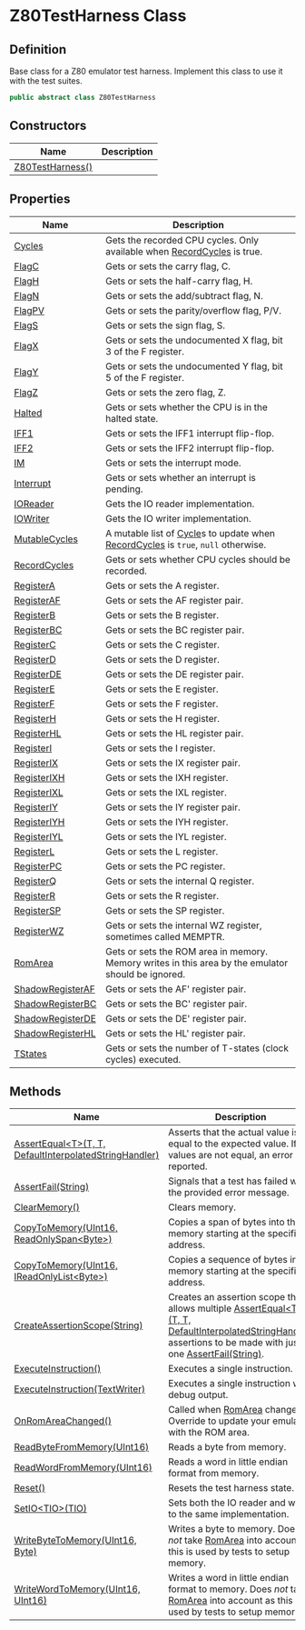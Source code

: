 # Z80TestHarness Class
## Definition

Base class for a Z80 emulator test harness. Implement this class to use it with the test suites.

```c#
public abstract class Z80TestHarness
```

## Constructors

| Name | Description |
| ---- | ----------- |
| [Z80TestHarness()](MrKWatkins.EmulatorTestSuites.Z80.Z80TestHarness.-ctor.md) |  |

## Properties

| Name | Description |
| ---- | ----------- |
| [Cycles](MrKWatkins.EmulatorTestSuites.Z80.Z80TestHarness.Cycles.md) | Gets the recorded CPU cycles. Only available when [RecordCycles](MrKWatkins.EmulatorTestSuites.Z80.Z80TestHarness.RecordCycles.md) is true. |
| [FlagC](MrKWatkins.EmulatorTestSuites.Z80.Z80TestHarness.FlagC.md) | Gets or sets the carry flag, C. |
| [FlagH](MrKWatkins.EmulatorTestSuites.Z80.Z80TestHarness.FlagH.md) | Gets or sets the half-carry flag, H. |
| [FlagN](MrKWatkins.EmulatorTestSuites.Z80.Z80TestHarness.FlagN.md) | Gets or sets the add/subtract flag, N. |
| [FlagPV](MrKWatkins.EmulatorTestSuites.Z80.Z80TestHarness.FlagPV.md) | Gets or sets the parity/overflow flag, P/V. |
| [FlagS](MrKWatkins.EmulatorTestSuites.Z80.Z80TestHarness.FlagS.md) | Gets or sets the sign flag, S. |
| [FlagX](MrKWatkins.EmulatorTestSuites.Z80.Z80TestHarness.FlagX.md) | Gets or sets the undocumented X flag, bit 3 of the F register. |
| [FlagY](MrKWatkins.EmulatorTestSuites.Z80.Z80TestHarness.FlagY.md) | Gets or sets the undocumented Y flag, bit 5 of the F register. |
| [FlagZ](MrKWatkins.EmulatorTestSuites.Z80.Z80TestHarness.FlagZ.md) | Gets or sets the zero flag, Z. |
| [Halted](MrKWatkins.EmulatorTestSuites.Z80.Z80TestHarness.Halted.md) | Gets or sets whether the CPU is in the halted state. |
| [IFF1](MrKWatkins.EmulatorTestSuites.Z80.Z80TestHarness.IFF1.md) | Gets or sets the IFF1 interrupt flip-flop. |
| [IFF2](MrKWatkins.EmulatorTestSuites.Z80.Z80TestHarness.IFF2.md) | Gets or sets the IFF2 interrupt flip-flop. |
| [IM](MrKWatkins.EmulatorTestSuites.Z80.Z80TestHarness.IM.md) | Gets or sets the interrupt mode. |
| [Interrupt](MrKWatkins.EmulatorTestSuites.Z80.Z80TestHarness.Interrupt.md) | Gets or sets whether an interrupt is pending. |
| [IOReader](MrKWatkins.EmulatorTestSuites.Z80.Z80TestHarness.IOReader.md) | Gets the IO reader implementation. |
| [IOWriter](MrKWatkins.EmulatorTestSuites.Z80.Z80TestHarness.IOWriter.md) | Gets the IO writer implementation. |
| [MutableCycles](MrKWatkins.EmulatorTestSuites.Z80.Z80TestHarness.MutableCycles.md) | A mutable list of [Cycle](MrKWatkins.EmulatorTestSuites.Z80.Cycle.md)s to update when [RecordCycles](MrKWatkins.EmulatorTestSuites.Z80.Z80TestHarness.RecordCycles.md) is `true`, `null` otherwise. |
| [RecordCycles](MrKWatkins.EmulatorTestSuites.Z80.Z80TestHarness.RecordCycles.md) | Gets or sets whether CPU cycles should be recorded. |
| [RegisterA](MrKWatkins.EmulatorTestSuites.Z80.Z80TestHarness.RegisterA.md) | Gets or sets the A register. |
| [RegisterAF](MrKWatkins.EmulatorTestSuites.Z80.Z80TestHarness.RegisterAF.md) | Gets or sets the AF register pair. |
| [RegisterB](MrKWatkins.EmulatorTestSuites.Z80.Z80TestHarness.RegisterB.md) | Gets or sets the B register. |
| [RegisterBC](MrKWatkins.EmulatorTestSuites.Z80.Z80TestHarness.RegisterBC.md) | Gets or sets the BC register pair. |
| [RegisterC](MrKWatkins.EmulatorTestSuites.Z80.Z80TestHarness.RegisterC.md) | Gets or sets the C register. |
| [RegisterD](MrKWatkins.EmulatorTestSuites.Z80.Z80TestHarness.RegisterD.md) | Gets or sets the D register. |
| [RegisterDE](MrKWatkins.EmulatorTestSuites.Z80.Z80TestHarness.RegisterDE.md) | Gets or sets the DE register pair. |
| [RegisterE](MrKWatkins.EmulatorTestSuites.Z80.Z80TestHarness.RegisterE.md) | Gets or sets the E register. |
| [RegisterF](MrKWatkins.EmulatorTestSuites.Z80.Z80TestHarness.RegisterF.md) | Gets or sets the F register. |
| [RegisterH](MrKWatkins.EmulatorTestSuites.Z80.Z80TestHarness.RegisterH.md) | Gets or sets the H register. |
| [RegisterHL](MrKWatkins.EmulatorTestSuites.Z80.Z80TestHarness.RegisterHL.md) | Gets or sets the HL register pair. |
| [RegisterI](MrKWatkins.EmulatorTestSuites.Z80.Z80TestHarness.RegisterI.md) | Gets or sets the I register. |
| [RegisterIX](MrKWatkins.EmulatorTestSuites.Z80.Z80TestHarness.RegisterIX.md) | Gets or sets the IX register pair. |
| [RegisterIXH](MrKWatkins.EmulatorTestSuites.Z80.Z80TestHarness.RegisterIXH.md) | Gets or sets the IXH register. |
| [RegisterIXL](MrKWatkins.EmulatorTestSuites.Z80.Z80TestHarness.RegisterIXL.md) | Gets or sets the IXL register. |
| [RegisterIY](MrKWatkins.EmulatorTestSuites.Z80.Z80TestHarness.RegisterIY.md) | Gets or sets the IY register pair. |
| [RegisterIYH](MrKWatkins.EmulatorTestSuites.Z80.Z80TestHarness.RegisterIYH.md) | Gets or sets the IYH register. |
| [RegisterIYL](MrKWatkins.EmulatorTestSuites.Z80.Z80TestHarness.RegisterIYL.md) | Gets or sets the IYL register. |
| [RegisterL](MrKWatkins.EmulatorTestSuites.Z80.Z80TestHarness.RegisterL.md) | Gets or sets the L register. |
| [RegisterPC](MrKWatkins.EmulatorTestSuites.Z80.Z80TestHarness.RegisterPC.md) | Gets or sets the PC register. |
| [RegisterQ](MrKWatkins.EmulatorTestSuites.Z80.Z80TestHarness.RegisterQ.md) | Gets or sets the internal Q register. |
| [RegisterR](MrKWatkins.EmulatorTestSuites.Z80.Z80TestHarness.RegisterR.md) | Gets or sets the R register. |
| [RegisterSP](MrKWatkins.EmulatorTestSuites.Z80.Z80TestHarness.RegisterSP.md) | Gets or sets the SP register. |
| [RegisterWZ](MrKWatkins.EmulatorTestSuites.Z80.Z80TestHarness.RegisterWZ.md) | Gets or sets the internal WZ register, sometimes called MEMPTR. |
| [RomArea](MrKWatkins.EmulatorTestSuites.Z80.Z80TestHarness.RomArea.md) | Gets or sets the ROM area in memory. Memory writes in this area by the emulator should be ignored. |
| [ShadowRegisterAF](MrKWatkins.EmulatorTestSuites.Z80.Z80TestHarness.ShadowRegisterAF.md) | Gets or sets the AF&#39; register pair. |
| [ShadowRegisterBC](MrKWatkins.EmulatorTestSuites.Z80.Z80TestHarness.ShadowRegisterBC.md) | Gets or sets the BC&#39; register pair. |
| [ShadowRegisterDE](MrKWatkins.EmulatorTestSuites.Z80.Z80TestHarness.ShadowRegisterDE.md) | Gets or sets the DE&#39; register pair. |
| [ShadowRegisterHL](MrKWatkins.EmulatorTestSuites.Z80.Z80TestHarness.ShadowRegisterHL.md) | Gets or sets the HL&#39; register pair. |
| [TStates](MrKWatkins.EmulatorTestSuites.Z80.Z80TestHarness.TStates.md) | Gets or sets the number of T-states (clock cycles) executed. |

## Methods

| Name | Description |
| ---- | ----------- |
| [AssertEqual&lt;T&gt;(T, T, DefaultInterpolatedStringHandler)](MrKWatkins.EmulatorTestSuites.Z80.Z80TestHarness.AssertEqual.md) | Asserts that the actual value is equal to the expected value. If the values are not equal, an error is reported. |
| [AssertFail(String)](MrKWatkins.EmulatorTestSuites.Z80.Z80TestHarness.AssertFail.md) | Signals that a test has failed with the provided error message. |
| [ClearMemory()](MrKWatkins.EmulatorTestSuites.Z80.Z80TestHarness.ClearMemory.md) | Clears memory. |
| [CopyToMemory(UInt16, ReadOnlySpan&lt;Byte&gt;)](MrKWatkins.EmulatorTestSuites.Z80.Z80TestHarness.CopyToMemory.md#mrkwatkins-emulatortestsuites-z80-z80testharness-copytomemory(system-uint16-system-readonlyspan((system-byte)))) | Copies a span of bytes into the memory starting at the specified address. |
| [CopyToMemory(UInt16, IReadOnlyList&lt;Byte&gt;)](MrKWatkins.EmulatorTestSuites.Z80.Z80TestHarness.CopyToMemory.md#mrkwatkins-emulatortestsuites-z80-z80testharness-copytomemory(system-uint16-system-collections-generic-ireadonlylist((system-byte)))) | Copies a sequence of bytes into memory starting at the specified address. |
| [CreateAssertionScope(String)](MrKWatkins.EmulatorTestSuites.Z80.Z80TestHarness.CreateAssertionScope.md) | Creates an assertion scope that allows multiple [AssertEqual&lt;T&gt;(T, T, DefaultInterpolatedStringHandler)](MrKWatkins.EmulatorTestSuites.Z80.Z80TestHarness.AssertEqual.md) assertions to be made with just one [AssertFail(String)](MrKWatkins.EmulatorTestSuites.Z80.Z80TestHarness.AssertFail.md). |
| [ExecuteInstruction()](MrKWatkins.EmulatorTestSuites.Z80.Z80TestHarness.ExecuteInstruction.md#mrkwatkins-emulatortestsuites-z80-z80testharness-executeinstruction) | Executes a single instruction. |
| [ExecuteInstruction(TextWriter)](MrKWatkins.EmulatorTestSuites.Z80.Z80TestHarness.ExecuteInstruction.md#mrkwatkins-emulatortestsuites-z80-z80testharness-executeinstruction(system-io-textwriter)) | Executes a single instruction with debug output. |
| [OnRomAreaChanged()](MrKWatkins.EmulatorTestSuites.Z80.Z80TestHarness.OnRomAreaChanged.md) | Called when [RomArea](MrKWatkins.EmulatorTestSuites.Z80.Z80TestHarness.RomArea.md) changes. Override to update your emulator with the ROM area. |
| [ReadByteFromMemory(UInt16)](MrKWatkins.EmulatorTestSuites.Z80.Z80TestHarness.ReadByteFromMemory.md) | Reads a byte from memory. |
| [ReadWordFromMemory(UInt16)](MrKWatkins.EmulatorTestSuites.Z80.Z80TestHarness.ReadWordFromMemory.md) | Reads a word in little endian format from memory. |
| [Reset()](MrKWatkins.EmulatorTestSuites.Z80.Z80TestHarness.Reset.md) | Resets the test harness state. |
| [SetIO&lt;TIO&gt;(TIO)](MrKWatkins.EmulatorTestSuites.Z80.Z80TestHarness.SetIO.md) | Sets both the IO reader and writer to the same implementation. |
| [WriteByteToMemory(UInt16, Byte)](MrKWatkins.EmulatorTestSuites.Z80.Z80TestHarness.WriteByteToMemory.md) | Writes a byte to memory. Does *not* take [RomArea](MrKWatkins.EmulatorTestSuites.Z80.Z80TestHarness.RomArea.md) into account as this is used by tests to setup memory. |
| [WriteWordToMemory(UInt16, UInt16)](MrKWatkins.EmulatorTestSuites.Z80.Z80TestHarness.WriteWordToMemory.md) | Writes a word in little endian format to memory. Does *not* take [RomArea](MrKWatkins.EmulatorTestSuites.Z80.Z80TestHarness.RomArea.md) into account as this is used by tests to setup memory. |

